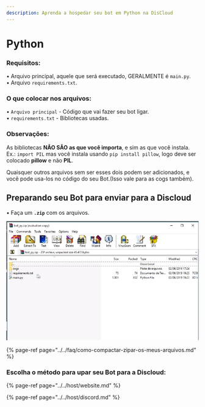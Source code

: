 ```yaml
---
description: Aprenda a hospedar seu bot em Python na DisCloud
---
```


# Python

### Requisitos:

• Arquivo principal, aquele que será executado, GERALMENTE é `main.py`.   
• Arquivo `requirements.txt`.

### O que colocar nos arquivos: 

• `Arquivo principal` - Código que vai fazer seu bot ligar.   
• `requirements.txt` - Bibliotecas usadas.  


### Observações:

As bibliotecas **NÃO SÃO as que você importa**, e sim as que você instala.   
Ex.: `import PIL` mas você instala usando `pip install pillow`, logo deve ser colocado **pillow** e não **PIL**.

Quaisquer outros arquivos sem ser esses dois podem ser adicionados, e você pode usa-los no código do seu Bot.\(Isso vale para as cogs também\).

## Preparando seu Bot para enviar para a Discloud

• Faça um **`.zip`** com os arquivos.

![Exemplo no Windows](../../.gitbook/assets/image%20%289%29.png)

{% page-ref page="../../faq/como-compactar-zipar-os-meus-arquivos.md" %}

####  

### Escolha o método para upar seu Bot para a Discloud:

{% page-ref page="../../host/website.md" %}

{% page-ref page="../../host/discord.md" %}



